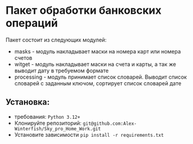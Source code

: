 # Пакет обработки банковских операций
Пакет состоит из следующих модулей:
- masks - модуль накладывает маски на номера карт или номера счетов
- witget - модуль накладывает маски на счета и карты, а так же выводит дату в требуемом формате
- processing - модуль принимает список словарей. Выводит список словарей с заданным ключом, сортирует список словарей дате
## Установка:
- требования:
```Python 3.12+```
- Клонируйте репозиторий:
```git@github.com:Alex-Winterfish/Sky_pro_Home_Work.git```
- Установите зависимости
```pip install -r requirements.txt```

